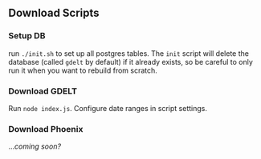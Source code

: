 ## Download Scripts

### Setup DB

run `./init.sh` to set up all postgres tables.  The `init` script will delete the database (called `gdelt` by default) if it already exists, so be careful to only run it when you want to rebuild from scratch.

### Download GDELT

Run `node index.js`.  Configure date ranges in script settings.

### Download Phoenix

...*coming soon?*
